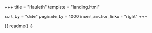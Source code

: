 +++
title = "Hauleth"
template = "landing.html"

sort_by = "date"
paginate_by = 1000
insert_anchor_links = "right"
+++

{{ readme() }}
